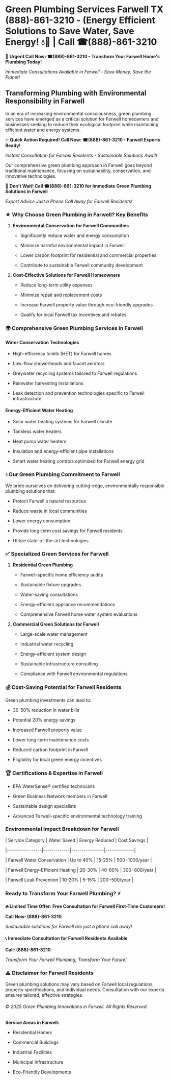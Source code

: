 # Green Plumbing Services Farwell TX (888)-861-3210 - (Energy Efficient Solutions to Save Water, Save Energy! 💧🌿 | Call ☎(888)-861-3210

🚨 **Urgent Call Now: ☎(888)-861-3210 - Transform Your Farwell Home's Plumbing Today!**
*Immediate Consultations Available in Farwell - Save Money, Save the Planet!*

## Transforming Plumbing with Environmental Responsibility in Farwell

In an era of increasing environmental consciousness, green plumbing services have emerged as a critical solution for Farwell homeowners and businesses seeking to reduce their ecological footprint while maintaining efficient water and energy systems. 

🔥 **Quick Action Required! Call Now: ☎(888)-861-3210 - Farwell Experts Ready!**
*Instant Consultation for Farwell Residents - Sustainable Solutions Await!*

Our comprehensive green plumbing approach in Farwell goes beyond traditional maintenance, focusing on sustainability, conservation, and innovative technologies.

🚨 **Don't Wait! Call ☎(888)-861-3210 for Immediate Green Plumbing Solutions in Farwell**
*Expert Advice Just a Phone Call Away for Farwell Residents!*

### ★ Why Choose Green Plumbing in Farwell? Key Benefits

1. **Environmental Conservation for Farwell Communities** 
   - Significantly reduce water and energy consumption
   - Minimize harmful environmental impact in Farwell
   - Lower carbon footprint for residential and commercial properties
   - Contribute to sustainable Farwell community development

2. **Cost-Effective Solutions for Farwell Homeowners** 
   - Reduce long-term utility expenses
   - Minimize repair and replacement costs
   - Increase Farwell property value through eco-friendly upgrades
   - Qualify for local Farwell tax incentives and rebates

### 🌍 Comprehensive Green Plumbing Services in Farwell

#### Water Conservation Technologies
- High-efficiency toilets (HET) for Farwell homes
- Low-flow showerheads and faucet aerators
- Greywater recycling systems tailored to Farwell regulations
- Rainwater harvesting installations
- Leak detection and prevention technologies specific to Farwell infrastructure

#### Energy-Efficient Water Heating
- Solar water heating systems for Farwell climate
- Tankless water heaters
- Heat pump water heaters
- Insulation and energy-efficient pipe installations
- Smart water heating controls optimized for Farwell energy grid

### 💧 Our Green Plumbing Commitment to Farwell

We pride ourselves on delivering cutting-edge, environmentally responsible plumbing solutions that:
- Protect Farwell's natural resources
- Reduce waste in local communities
- Lower energy consumption
- Provide long-term cost savings for Farwell residents
- Utilize state-of-the-art technologies

### ✅ Specialized Green Services for Farwell

1. **Residential Green Plumbing**
   - Farwell-specific home efficiency audits
   - Sustainable fixture upgrades
   - Water-saving consultations
   - Energy-efficient appliance recommendations
   - Comprehensive Farwell home water system evaluations

2. **Commercial Green Solutions for Farwell**
   - Large-scale water management
   - Industrial water recycling
   - Energy-efficient system design
   - Sustainable infrastructure consulting
   - Compliance with Farwell environmental regulations

### 💰 Cost-Saving Potential for Farwell Residents

Green plumbing investments can lead to:
- 30-50% reduction in water bills
- Potential 20% energy savings
- Increased Farwell property value
- Lower long-term maintenance costs
- Reduced carbon footprint in Farwell
- Eligibility for local green energy incentives

### 🏆 Certifications & Expertise in Farwell

- EPA WaterSense® certified technicians
- Green Business Network members in Farwell
- Sustainable design specialists
- Advanced Farwell-specific environmental technology training

### Environmental Impact Breakdown for Farwell

| Service Category | Water Saved | Energy Reduced | Cost Savings |
|-----------------|-------------|----------------|--------------|
| Farwell Water Conservation | Up to 40% | 15-25% | $500-$1000/year |
| Farwell Energy-Efficient Heating | 20-30% | 40-60% | $300-$800/year |
| Farwell Leak Prevention | 10-20% | 5-15% | $200-$500/year |

### Ready to Transform Your Farwell Plumbing? ⚡

**🔥 Limited Time Offer: Free Consultation for Farwell First-Time Customers!**

**Call Now: (888)-861-3210**
*Sustainable solutions for Farwell are just a phone call away!*

#### 📞 Immediate Consultation for Farwell Residents Available

**Call: (888)-861-3210**
*Transform Your Farwell Plumbing, Transform Your Future!*

### ⚠️ Disclaimer for Farwell Residents

Green plumbing solutions may vary based on Farwell local regulations, property specifications, and individual needs. Consultation with our experts ensures tailored, effective strategies.

###### © 2025 Green Plumbing Innovations in Farwell. All Rights Reserved.

**Service Areas in Farwell:** 
- Residential Homes
- Commercial Buildings
- Industrial Facilities
- Municipal Infrastructure
- Eco-Friendly Developments